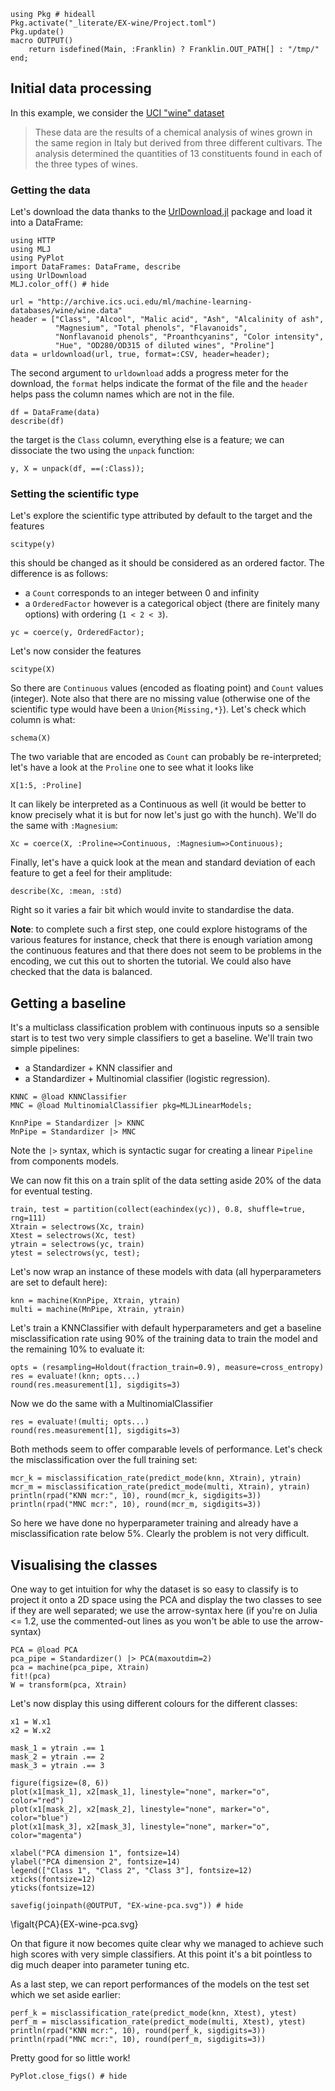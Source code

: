<!--This file was generated, do not modify it.-->
````julia:ex1
using Pkg # hideall
Pkg.activate("_literate/EX-wine/Project.toml")
Pkg.update()
macro OUTPUT()
    return isdefined(Main, :Franklin) ? Franklin.OUT_PATH[] : "/tmp/"
end;
````

## Initial data processing

In this example, we consider the [UCI "wine" dataset](http://archive.ics.uci.edu/ml/datasets/wine)

> These data are the results of a chemical analysis of wines grown in the same region in Italy but derived from three different cultivars. The analysis determined the quantities of 13 constituents found in each of the three types of wines.

### Getting the data

Let's download the data thanks to the [UrlDownload.jl](https://github.com/Arkoniak/UrlDownload.jl) package and load it into a DataFrame:

````julia:ex2
using HTTP
using MLJ
using PyPlot
import DataFrames: DataFrame, describe
using UrlDownload
MLJ.color_off() # hide

url = "http://archive.ics.uci.edu/ml/machine-learning-databases/wine/wine.data"
header = ["Class", "Alcool", "Malic acid", "Ash", "Alcalinity of ash",
          "Magnesium", "Total phenols", "Flavanoids",
          "Nonflavanoid phenols", "Proanthcyanins", "Color intensity",
          "Hue", "OD280/OD315 of diluted wines", "Proline"]
data = urldownload(url, true, format=:CSV, header=header);
````

The second argument to `urldownload` adds a progress meter for the download,
the `format` helps indicate the format of the file and the `header` helps
pass the column names which are not in the file.

````julia:ex3
df = DataFrame(data)
describe(df)
````

the target is the `Class` column, everything else is a feature; we can
dissociate the two  using the `unpack` function:

````julia:ex4
y, X = unpack(df, ==(:Class));
````

### Setting the scientific type

Let's explore the scientific type attributed by default to the target and the features

````julia:ex5
scitype(y)
````

this should be changed as it should be considered as an ordered factor. The
difference is as follows:

* a `Count` corresponds to an integer between 0 and infinity
* a `OrderedFactor` however is a categorical object (there are finitely many options) with ordering (`1 < 2 < 3`).

````julia:ex6
yc = coerce(y, OrderedFactor);
````

Let's now consider the features

````julia:ex7
scitype(X)
````

So there are `Continuous` values (encoded as floating point) and `Count` values (integer).
Note also that there are no missing value (otherwise one of the scientific type would have been a `Union{Missing,*}`).
Let's check which column is what:

````julia:ex8
schema(X)
````

The two variable that are encoded as `Count` can  probably be re-interpreted; let's have a look at the `Proline` one to see what it looks like

````julia:ex9
X[1:5, :Proline]
````

It can likely be interpreted as a Continuous as well (it would be better to know precisely what it is but for now let's just go with the hunch).
We'll do the same with `:Magnesium`:

````julia:ex10
Xc = coerce(X, :Proline=>Continuous, :Magnesium=>Continuous);
````

Finally, let's have a quick look at the mean and standard deviation of each feature to get a feel for their amplitude:

````julia:ex11
describe(Xc, :mean, :std)
````

Right so it varies a fair bit which would invite to standardise the data.

**Note**: to complete such a first step, one could explore histograms of the various features for instance, check that there is enough variation among the continuous features and that there does not seem to be problems in the encoding, we cut this out to shorten the tutorial. We could also have checked that the data is balanced.

## Getting a baseline

It's a multiclass classification problem with continuous inputs so a sensible start is  to test two very simple classifiers to get a baseline.
We'll train two simple pipelines:
- a Standardizer + KNN classifier and
- a Standardizer + Multinomial classifier (logistic regression).

````julia:ex12
KNNC = @load KNNClassifier
MNC = @load MultinomialClassifier pkg=MLJLinearModels;

KnnPipe = Standardizer |> KNNC
MnPipe = Standardizer |> MNC
````

Note the `|>` syntax, which is syntactic sugar for creating a linear `Pipeline` from components models.

We can now fit this on a train split of the data setting aside 20% of the data for eventual testing.

````julia:ex13
train, test = partition(collect(eachindex(yc)), 0.8, shuffle=true, rng=111)
Xtrain = selectrows(Xc, train)
Xtest = selectrows(Xc, test)
ytrain = selectrows(yc, train)
ytest = selectrows(yc, test);
````

Let's now wrap an instance of these models with data (all hyperparameters are set to default here):

````julia:ex14
knn = machine(KnnPipe, Xtrain, ytrain)
multi = machine(MnPipe, Xtrain, ytrain)
````

Let's train a KNNClassifier with default hyperparameters and get a baseline misclassification rate using 90% of the training data to train the model and the remaining 10% to evaluate it:

````julia:ex15
opts = (resampling=Holdout(fraction_train=0.9), measure=cross_entropy)
res = evaluate!(knn; opts...)
round(res.measurement[1], sigdigits=3)
````

Now we do the same with a MultinomialClassifier

````julia:ex16
res = evaluate!(multi; opts...)
round(res.measurement[1], sigdigits=3)
````

Both methods seem to offer comparable levels of performance.
Let's check the misclassification over the full training set:

````julia:ex17
mcr_k = misclassification_rate(predict_mode(knn, Xtrain), ytrain)
mcr_m = misclassification_rate(predict_mode(multi, Xtrain), ytrain)
println(rpad("KNN mcr:", 10), round(mcr_k, sigdigits=3))
println(rpad("MNC mcr:", 10), round(mcr_m, sigdigits=3))
````

So here we have done no hyperparameter training and already have a misclassification rate below 5%.
Clearly the problem is not very difficult.

## Visualising the classes

One way to get intuition for why the dataset is so easy to classify is to project it onto a 2D space using the PCA and display the two classes to see if they are well separated; we use the arrow-syntax here (if you're on Julia <= 1.2, use the commented-out lines as you won't be able to use the arrow-syntax)

````julia:ex18
PCA = @load PCA
pca_pipe = Standardizer() |> PCA(maxoutdim=2)
pca = machine(pca_pipe, Xtrain)
fit!(pca)
W = transform(pca, Xtrain)
````

Let's now display this using different colours for the different classes:

````julia:ex19
x1 = W.x1
x2 = W.x2

mask_1 = ytrain .== 1
mask_2 = ytrain .== 2
mask_3 = ytrain .== 3

figure(figsize=(8, 6))
plot(x1[mask_1], x2[mask_1], linestyle="none", marker="o", color="red")
plot(x1[mask_2], x2[mask_2], linestyle="none", marker="o", color="blue")
plot(x1[mask_3], x2[mask_3], linestyle="none", marker="o", color="magenta")

xlabel("PCA dimension 1", fontsize=14)
ylabel("PCA dimension 2", fontsize=14)
legend(["Class 1", "Class 2", "Class 3"], fontsize=12)
xticks(fontsize=12)
yticks(fontsize=12)

savefig(joinpath(@OUTPUT, "EX-wine-pca.svg")) # hide
````

\figalt{PCA}{EX-wine-pca.svg}

On that figure it now becomes quite clear why we managed to achieve such high scores with very simple classifiers.
At this point it's a bit pointless to dig much deaper into parameter tuning etc.

As a last step, we can report performances of the models on the test set which we set aside earlier:

````julia:ex20
perf_k = misclassification_rate(predict_mode(knn, Xtest), ytest)
perf_m = misclassification_rate(predict_mode(multi, Xtest), ytest)
println(rpad("KNN mcr:", 10), round(perf_k, sigdigits=3))
println(rpad("MNC mcr:", 10), round(perf_m, sigdigits=3))
````

Pretty good for so little work!

````julia:ex21
PyPlot.close_figs() # hide
````

